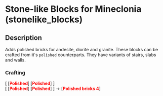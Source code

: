 # Stone-like Blocks for Mineclonia (stonelike_blocks)
## Description
Adds polished bricks for andesite, diorite and granite. These blocks can be crafted from it's ```polished``` counterparts. They have variants of stairs, slabs and walls.
### Crafting
[ \[<span style="color:red">**Polished**</span>\] \[<span style="color:red">**Polished**</span>\] ] <br>
[ \[<span style="color:red">**Polished**</span>\] \[<span style="color:red">**Polished**</span>\] ] &rarr; [<span style="color:red">**Polished bricks 4**</span>]

